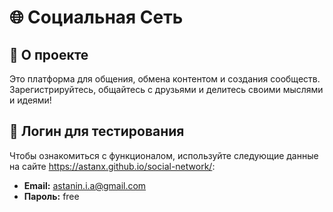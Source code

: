 # 🌐 Социальная Сеть

## 📢 О проекте
Это платформа для общения, обмена контентом и создания сообществ. Зарегистрируйтесь, общайтесь с друзьями и делитесь своими мыслями и идеями!

## 📝 Логин для тестирования
Чтобы ознакомиться с функционалом, используйте следующие данные на сайте https://astanx.github.io/social-network/:

- <strong>Email:</strong> astanin.i.a@gmail.com
- <strong>Пароль:</strong> free
